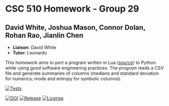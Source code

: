# CSC 510 Homework - Group 29
## David White, Joshua Mason, Connor Dolan, Rohan Rao, Jianlin Chen

- **Liaison:** David White
- **Tutor:** Leonardo

This homework aims to port a program written in Lua ([source](https://github.com/txt/se22/blob/main/etc/pdf/csv.pdf)) to Python while using good software engineering practices.
The program reads a CSV file and generate summaries of columns (medians and standard deviation for numerics; mode and entropy for symbolic columns).

<a href = "https://github.com/lamonkey/csc510_hw/actions/workflows/python_unit_test.yml"><img src="https://github.com/lamonkey/csc510_hw/actions/workflows/python_unit_test.yml/badge.svg?event=push" alt="Tests"></a>

<a href="https://zenodo.org/badge/latestdoi/529423503"><img src="https://zenodo.org/badge/529423503.svg" alt="DOI"></a>
<a href="https://github.com/Lamonkey/csc510_hw/releases"><img src="https://img.shields.io/github/v/release/Lamonkey/csc510_hw?include_prereleases" alt="Release"></a>
<a href="https://github.com/Lamonkey/csc510_hw/blob/main/LICENSE.md"><img src="https://img.shields.io/github/license/Lamonkey/csc510_hw" alt="License"></a>
